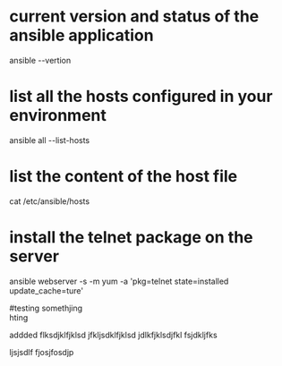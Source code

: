 # current version and status of the ansible application 
ansible --vertion 

# list all the hosts configured in your environment 
ansible all --list-hosts

# list the content of the host file 
cat /etc/ansible/hosts 

# install the telnet package on the server 
ansible webserver -s -m yum -a 'pkg=telnet state=installed update_cache=ture'

#testing somethjing  
hting


addded flksdjklfjklsd
jfkljsdklfjklsd
jdlkfjklsdjfkl
fsjdkljfks



ljsjsdlf
fjosjfosdjp
